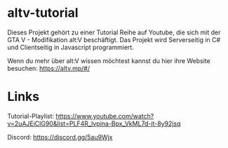 # altv-tutorial

Dieses Projekt gehört zu einer Tutorial Reihe auf Youtube, die sich mit der GTA V - Modifikation alt:V beschäftigt.
Das Projekt wird Serverseitig in C# und Clientseitig in Javascript programmiert.

Wenn du mehr über alt:V wissen möchtest kannst du hier ihre Website besuchen: https://altv.mp/#/

# Links

Tutorial-Playlist:
https://www.youtube.com/watch?v=2uAJEiClG90&list=PLF4R_lvpina-Bpx_VkML7d-it-8y92jsq

Discord: https://discord.gg/5au9Wjx

